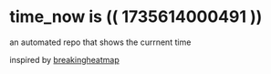 # time_now is (( 1735614000491 ))

an automated repo that shows the currnent time

inspired by [breakingheatmap](https://github.com/breakingheatmap/breakingheatmap)